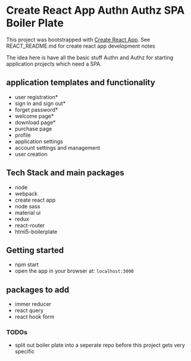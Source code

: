 # Create React App Authn Authz SPA Boiler Plate

This project was bootstrapped with [Create React App](https://github.com/facebook/create-react-app).
See REACT_README.md for create react app development notes

The idea here is have all the basic stuff Authn and Authz for starting application projects which need a SPA.

## application templates and functionality

- user registration*
- sign in and sign out*
- forget password*
- welcome page*
- download page*
- purchase page
- profile
- application settings
- account settings and management
- user creation
## Tech Stack and main packages

- node
- webpack
- create react app
- node sass
- material ui
- redux
- react-router
- html5-boilerplate

## Getting started

- npm start
- open the app in your browser at: `localhost:3000`

## packages to add

- immer reducer
- react query
- react hook form

### TODOs

- split out boiler plate into a seperate repo before this project gets very specific
  